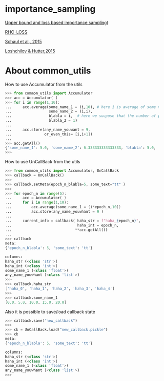# importance_sampling
[Upper bound and loss based importance sampling](https://github.com/Stanpie3/importance_sampling/blob/main/src/train_importance_sampling.py))

[RHO-LOSS](https://github.com/Stanpie3/importance_sampling/blob/main/src/train_rho_loss.py)

[Schaul et al., 2015](https://github.com/Stanpie3/importance_sampling/blob/main/src/train_schaul.py)

[Loshchilov & Hutter,2015]([https://github.com/Stanpie3/importance_sampling/blob/main/src/train_schaul.py](https://github.com/Stanpie3/importance_sampling/blob/main/src/train_loshchilov.py))

# About common_utils
How to use Accumulator from the utils 

```python
>>> from common_utils import Accumulator
>>> acc = Accumulator( )
>>> for i in range(1,10):
...     acc.average(some_name_1 = (i,10), # here i is average of some value, 10 is the number of points from wich average was calculated
...                 some_name_2 = (i,i), 
...                 blabla = i,  # here we suupose that the number of points was equal 1
...                 blabla_2 = 1) 
...
...     acc.store(any_name_youwant = 9, 
...               or_even_this= [i,i+1])
... 
>>> acc.getAll()
{'some_name_1': 5.0, 'some_name_2': 6.333333333333333, 'blabla': 5.0, 'blabla_2': 1.0, 'any_name_youwhant': [9, 9, 9, 9, 9, 9, 9, 9, 9], 'or_even_this': [[1, 2], [2, 3], [3, 4], [4, 5], [5, 6], [6, 7], [7, 8], [8, 9], [9, 10]]}
>>>

```

How to use UnCallBack from the utils 


```python
>>> from common_utils import Accumulator, UnCallBack
>>> callback = UnCallBack()
>>>
>>> callback.setMeta(epoch_n_blabla=5, some_text="tt" )
>>>
>>> for epoch_n in range(5):
...     acc = Accumulator( )
...     for i in range(1,10):
...         acc.average(some_name_1 = (i*epoch_n,10))
...         acc.store(any_name_youwhant = 9 )
...
...     current_info = callback( haha_str = f"haha_{epoch_n}", 
...                              haha_int = epoch_n, 
...                             **acc.getAll())
...
>>> callback
meta:
{'epoch_n_blabla': 5, 'some_text': 'tt'}

columns:
haha_str (<class 'str'>)
haha_int (<class 'int'>)
some_name_1 (<class 'float'>)
any_name_youwhant (<class 'list'>)
>>>
>>> callback.haha_str   
['haha_0', 'haha_1', 'haha_2', 'haha_3', 'haha_4']
>>>
>>> callback.some_name_1
[0.0, 5.0, 10.0, 15.0, 20.0]
```

Also it is possible to save/load callback state
```python
>>> callback.save("new_callback")
>>>          
>>> cb = UnCallBack.load("new_callback.pickle") 
>>> cb
meta:
{'epoch_n_blabla': 5, 'some_text': 'tt'}

columns:
haha_str (<class 'str'>)
haha_int (<class 'int'>)
some_name_1 (<class 'float'>)
any_name_youwhant (<class 'list'>)
>>>
```
